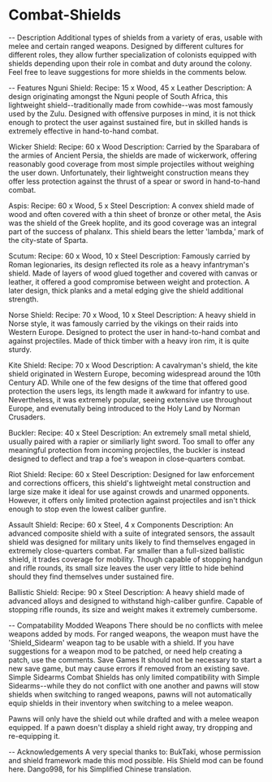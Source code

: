 # Combat-Shields
-- Description
Additional types of shields from a variety of eras, usable with melee and certain ranged weapons. Designed by different cultures for different roles, they allow further specialization of colonists equipped with shields depending upon their role in combat and duty around the colony. Feel free to leave suggestions for more shields in the comments below.

-- Features
Nguni Shield:
Recipe: 15 x Wood, 45 x Leather
Description: A design originating amongst the Nguni people of South Africa, this lightweight shield--traditionally made from cowhide--was most famously used by the Zulu. Designed with offensive purposes in mind, it is not thick enough to protect the user against sustained fire, but in skilled hands is extremely effective in hand-to-hand combat.

Wicker Shield:
Recipe: 60 x Wood
Description: Carried by the Sparabara of the armies of Ancient Persia, the shields are made of wickerwork, offering reasonably good coverage from most simple projectiles without weighing the user down. Unfortunately, their lightweight construction means they offer less protection against the thrust of a spear or sword in hand-to-hand combat.

Aspis:
Recipe: 60 x Wood, 5 x Steel
Description: A convex shield made of wood and often covered with a thin sheet of bronze or other metal, the Asis was the shield of the Greek hoplite, and its good coverage was an integral part of the success of phalanx. This shield bears the letter 'lambda,' mark of the city-state of Sparta.

Scutum:
Recipe: 60 x Wood, 10 x Steel
Description: Famously carried by Roman legionaries, its design reflected its role as a heavy infantryman's shield. Made of layers of wood glued together and covered with canvas or leather, it offered a good compromise between weight and protection. A later design, thick planks and a metal edging give the shield additional strength.

Norse Shield:
Recipe: 70 x Wood, 10 x Steel
Description: A heavy shield in Norse style, it was famously carried by the vikings on their raids into Western Europe. Designed to protect the user in hand-to-hand combat and against projectiles. Made of thick timber with a heavy iron rim, it is quite sturdy.

Kite Shield:
Recipe: 70 x Wood
Description: A cavalryman's shield, the kite shield originated in Western Europe, becoming widespread around the 10th Century AD. While one of the few designs of the time that offered good protection the users legs, its length made it awkward for infantry to use. Nevertheless, it was extremely popular, seeing extensive use throughout Europe, and evenutally being introduced to the Holy Land by Norman Crusaders.

Buckler:
Recipe: 40 x Steel
Description: An extremely small metal shield, usually paired with a rapier or similiarly light sword. Too small to offer any meaningful protection from incoming projectiles, the buckler is instead designed to deflect and trap a foe's weapon in close-quarters combat.

Riot Shield:
Recipe: 60 x Steel
Description: Designed for law enforcement and corrections officers, this shield's lightweight metal construction and large size make it ideal for use against crowds and unarmed opponents. However, it offers only limited protection against projectiles and isn't thick enough to stop even the lowest caliber gunfire.

Assault Shield:
Recipe: 60 x Steel, 4 x Components
Description: An advanced composite shield with a suite of integrated sensors, the assault shield was designed for military units likely to find themselves engaged in extremely close-quarters combat. Far smaller than a full-sized ballistic shield, it trades coverage for mobility. Though capable of stopping handgun and rifle rounds, its small size leaves the user very little to hide behind should they find themselves under sustained fire.

Ballistic Shield:
Recipe: 90 x Steel
Description: A heavy shield made of advanced alloys and designed to withstand high-caliber gunfire. Capable of stopping rifle rounds, its size and weight makes it extremely cumbersome.

-- Compatability
Modded Weapons
There should be no conflicts with melee weapons added by mods. For ranged weapons, the weapon must have the 'Shield_Sidearm' weapon tag to be usable with a shield. If you have suggestions for a weapon mod to be patched, or need help creating a patch, use the comments.
Save Games
It should not be necessary to start a new save game, but may cause errors if removed from an existing save. 
Simple Sidearms
Combat Shields has only limited compatibility with Simple Sidearms--while they do not conflict with one another and pawns will stow shields when switching to ranged weapons, pawns will not automatically equip shields in their inventory when switching to a melee weapon. 

Pawns will only have the shield out while drafted and with a melee weapon equipped. If a pawn doesn't display a shield right away, try dropping and re-equipping it.

-- Acknowledgements
A very special thanks to:
BukTaki, whose permission and shield framework made this mod possible. His Shield mod can be found here.
Dango998, for his Simplified Chinese translation.
